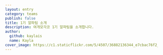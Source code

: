 ```yaml
---
layout: entry
category: teams
publish: false
title: 1기 알파팀 소개
description: 여개모각코 1기 알파팀을 소개합니다.
author:
  github: kaylais
  name: Kayla
cover_image: https://c1.staticflickr.com/5/4507/36882136344_e7cbac76f2_h.jpg
---
```



